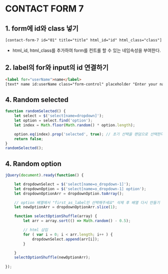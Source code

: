 # CONTACT FORM 7  

## 1. form에 id와 class 넣기
```html
[contact-form-7 id="01" title="title" html_id="id" html_class="class"]
```  
- html_id, html_class를 추가하여 form를 컨트롤 할 수 있는 네임속성을 부여한다.  

## 2. label의 for와 input의 id 연결하기  
```html
<label for="userName">name</label>
[text* name id:userName class="form-control" placeholder "Enter your name"]
```  

## 4. Random selected  
```js
function randomSelected() {
	let select = $('select[name=dropdown]');
	let option = select.find('option');
	let index = Math.floor(Math.random() * option.length);

	option.eq(index).prop('selected', true); // 초기 선택을 랜덤으로 선택한다.
	return false;
}
randomSelected();
```

## 4. Random option
```js
jQuery(document).ready(function() {

	let dropdownSelect = $('select[name=o_dropdown-1]');
	let dropdownOption = $('select[name=o_dropdown-1] option');
	let dropdownOptionArr = dropdownOption.toArray();

	// option 배열에서 "first_as_label인 선택해주세요" 삭제 후 배열 다시 만들기
	let newOptionArr = dropdownOptionArr.slice(1);

	function selectOptionShuffle(array) {
		let arr = array.sort(() => Math.random() - 0.5);

		// html 삽입
		for ( var i = 0; i < arr.length; i++ ) {
			dropdownSelect.append(arr[i]);
		}

	}
	selectOptionShuffle(newOptionArr);
	
});
```  

